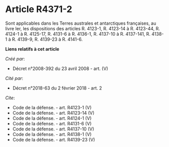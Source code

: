# Article R4371-2

Sont applicables dans les Terres australes et antarctiques françaises, au livre Ier, les dispositions des articles R. 4123-1,
R. 4123-14 à R. 4123-44, R. 4124-1 à R. 4125-17, R. 4131-6 à R. 4136-1, R. 4137-10 à R. 4137-141, R. 4138-1 à R. 4139-9, R.
4139-23 à R. 4141-6.

**Liens relatifs à cet article**

_Créé par_:

  - Décret n°2008-392 du 23 avril 2008 - art. (V)

_Cité par_:

  - Décret n°2018-63 du 2 février 2018 - art. 2

_Cite_:

  - Code de la défense. - art. R4123-1 (V)
  - Code de la défense. - art. R4123-14 (V)
  - Code de la défense. - art. R4124-1 (V)
  - Code de la défense. - art. R4131-6 (V)
  - Code de la défense. - art. R4137-10 (V)
  - Code de la défense. - art. R4138-1 (V)
  - Code de la défense. - art. R4139-23 (V)
